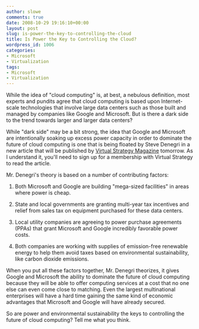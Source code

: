 ```yaml
---
author: slowe
comments: true
date: 2008-10-29 19:16:10+00:00
layout: post
slug: is-power-the-key-to-controlling-the-cloud
title: Is Power the Key to Controlling the Cloud?
wordpress_id: 1006
categories:
- Microsoft
- Virtualization
tags:
- Microsoft
- Virtualization
---
```


While the idea of "cloud computing" is, at best, a nebulous definition, most experts and pundits agree that cloud computing is based upon Internet-scale technologies that involve large data centers such as those built and managed by companies like Google and Microsoft. But is there a dark side to the trend towards larger and larger data centers?

While "dark side" may be a bit strong, the idea that Google and Microsoft are intentionally soaking up excess power capacity in order to dominate the future of cloud computing is one that is being floated by Steve Denegri in a new article that will be published by [Virtual Strategy Magazine](http://www.virtual-strategy.com/) tomorrow. As I understand it, you'll need to sign up for a membership with Virtual Strategy to read the article.

Mr. Denegri's theory is based on a number of contributing factors:

1. Both Microsoft and Google are building "mega-sized facilities" in areas where power is cheap.

2. State and local governments are granting multi-year tax incentives and relief from sales tax on equipment purchased for these data centers.

3. Local utility companies are agreeing to power purchase agreements (PPAs) that grant Microsoft and Google incredibly favorable power costs.

4. Both companies are working with supplies of emission-free renewable energy to help them avoid taxes based on environmental sustainability, like carbon dioxide emissions.

When you put all these factors together, Mr. Denegri theorizes, it gives Google and Microsoft the ability to dominate the future of cloud computing because they will be able to offer computing services at a cost that no one else can even come close to matching. Even the largest multinational enterprises will have a hard time gaining the same kind of economic advantages that Microsoft and Google will have already secured.

So are power and environmental sustainability the keys to controlling the future of cloud computing? Tell me what you think.
